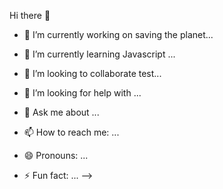  Hi there 👋

- 🔭 I’m currently working on saving the planet...
- 🌱 I’m currently learning Javascript ...
- 👯 I’m looking to collaborate test...








- 🤔 I’m looking for help with ...
- 💬 Ask me about ...
- 📫 How to reach me: ...
- 😄 Pronouns: ...
- ⚡ Fun fact: ...
-->
